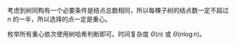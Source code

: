 考虑到树同构有一个必要条件是结点总数相同，所以每棵子树的结点数一定不超过 $n$ 的一半，所以选择的点一定是重心。

枚举所有重心依次使用树哈希判断即可。时间复杂度 $\Theta(n)$ 或 $\Theta(n\log n)$。
